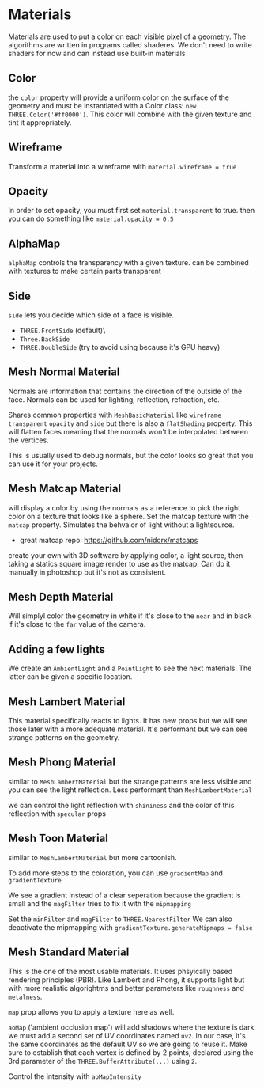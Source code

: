 # Materials

Materials are used to put a color on each visible pixel of a geometry. The algorithms are written in programs called shaderes. We don't need to write shaders for now and can instead use built-in materials

## Color
the `color` property will provide a uniform color on the surface of the geometry and must be instantiated with a Color class: `new THREE.Color('#ff0000')`. This color will combine with the given texture and tint it appropriately.

## Wireframe
Transform a material into a wireframe with `material.wireframe = true`

## Opacity
In order to set opacity, you must first set `material.transparent` to true. then you can do something like `material.opacity = 0.5`

## AlphaMap
`alphaMap` controls the transparency with a given texture. can be combined with textures to make certain parts transparent

## Side
`side` lets you decide which side of a face is visible.
* `THREE.FrontSide` (default)\
* `Three.BackSide`
* `THREE.DoubleSide` (try to avoid using because it's GPU heavy)


## Mesh Normal Material 
Normals are information that contains the direction of the outside of the face. Normals can be used for lighting, reflection, refraction, etc.

Shares common properties with `MeshBasicMaterial` like `wireframe` `transparent` `opacity` and `side` but there is also a `flatShading` property. This will flatten faces meaning that the normals won't be interpolated between the vertices.

This is usually used to debug normals, but the color looks so great that you can use it for your projects.

## Mesh Matcap Material
will display a color by using the normals as a reference to pick the right color on a texture that looks like a sphere. Set the matcap texture with the `matcap` property. Simulates the behvaior of light without a lightsource.

* great matcap repo: https://github.com/nidorx/matcaps

create your own with 3D software by applying color, a light source, then taking a statics square image render to use as the matcap. Can do it manually in photoshop but it's not as consistent.

## Mesh Depth Material
Will simplyl color the geometry in white if it's close to the `near` and in black if it's close to the `far` value of the camera.

## Adding a few lights
We create an `AmbientLight` and a `PointLight` to see the next materials. The latter can be given a specific location.

## Mesh Lambert Material
This material specifically reacts to lights. It has new props but we will see those later with a more adequate material. It's performant but we can see strange patterns on the geometry.

## Mesh Phong Material
similar to `MeshLambertMaterial` but the strange patterns are less visible and you can see the light reflection. Less performant than `MeshLambertMaterial`

we can control the light reflection with `shininess` and the color of this reflection with `specular` props

## Mesh Toon Material
similar to `MeshLambertMaterial` but more cartoonish. 

To add more steps to the coloration, you can use `gradientMap` and `gradientTexture`

We see a gradient instead of a clear seperation because the gradient is small and the `magFilter` tries to fix it with the `mipmapping` 

Set the `minFilter` and `magFilter` to `THREE.NearestFilter` We can also deactivate the mipmapping with `gradientTexture.generateMipmaps = false`

## Mesh Standard Material
This is the one of the most usable materials. It uses phsyically based rendering principles (PBR). Like Lambert and Phong, it supports light but with more realistic algorightms and better parameters like `roughness` and `metalness`.

`map` prop allows you to apply a texture here as well.

`aoMap` ('ambient occlusion map') will add shadows where the texture is dark. we must add a second set of UV coordinates named `uv2`. 
In our case, it's the same coordinates as the default UV so we are going to reuse it. Make sure to establish that each vertex is defined by 2 points, declared using the 3rd parameter of the `THREE.BufferAttribute(...)` using `2`. 

Control the intensity with `aoMapIntensity`